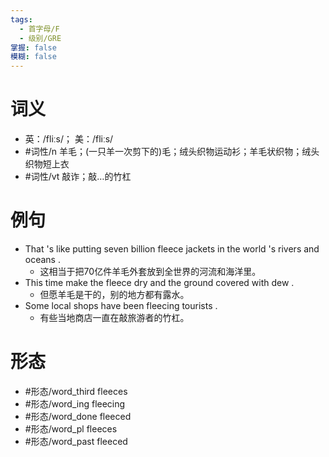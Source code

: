 ```yaml
---
tags:
  - 首字母/F
  - 级别/GRE
掌握: false
模糊: false
---
```

# 词义
- 英：/fliːs/； 美：/fliːs/
- #词性/n  羊毛；(一只羊一次剪下的)毛；绒头织物运动衫；羊毛状织物；绒头织物短上衣
- #词性/vt  敲诈；敲…的竹杠
# 例句
- That 's like putting seven billion fleece jackets in the world 's rivers and oceans .
	- 这相当于把70亿件羊毛外套放到全世界的河流和海洋里。
- This time make the fleece dry and the ground covered with dew .
	- 但愿羊毛是干的，别的地方都有露水。
- Some local shops have been fleecing tourists .
	- 有些当地商店一直在敲旅游者的竹杠。
# 形态
- #形态/word_third fleeces
- #形态/word_ing fleecing
- #形态/word_done fleeced
- #形态/word_pl fleeces
- #形态/word_past fleeced
